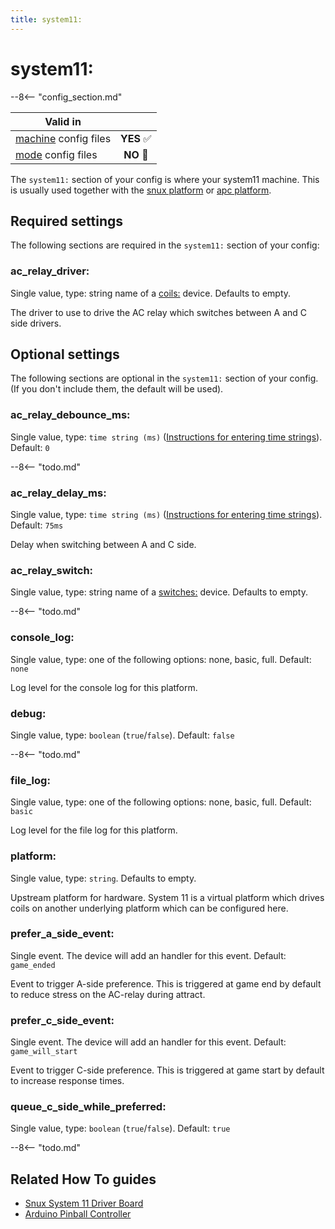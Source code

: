 ```yaml
---
title: system11:
---
```


# system11:


--8<-- "config_section.md"

| Valid in | |
|-----|:----:|
|[machine](instructions/machine_config.md) config files |**YES** :white_check_mark:|
|[mode](instructions/mode_config.md) config files|**NO** :no_entry_sign:|

The `system11:` section of your config is where your system11 machine.
This is usually used together with the
[snux platform](../hardware/snux.md) or
[apc platform](../hardware/apc/index.md).

## Required settings

The following sections are required in the `system11:` section of your
config:

### ac_relay_driver:

Single value, type: string name of a [coils:](coils.md) device. Defaults to empty.

The driver to use to drive the AC relay which switches between A and C
side drivers.

## Optional settings

The following sections are optional in the `system11:` section of your
config. (If you don't include them, the default will be used).

### ac_relay_debounce_ms:

Single value, type: `time string (ms)`
([Instructions for entering time strings](instructions/time_strings.md)). Default: `0`

--8<-- "todo.md"

### ac_relay_delay_ms:

Single value, type: `time string (ms)`
([Instructions for entering time strings](instructions/time_strings.md)). Default: `75ms`

Delay when switching between A and C side.

### ac_relay_switch:

Single value, type: string name of a
[switches:](switches.md) device. Defaults to
empty.

--8<-- "todo.md"

### console_log:

Single value, type: one of the following options: none, basic, full.
Default: `none`

Log level for the console log for this platform.

### debug:

Single value, type: `boolean` (`true`/`false`). Default: `false`

--8<-- "todo.md"

### file_log:

Single value, type: one of the following options: none, basic, full.
Default: `basic`

Log level for the file log for this platform.

### platform:

Single value, type: `string`. Defaults to empty.

Upstream platform for hardware. System 11 is a virtual platform which
drives coils on another underlying platform which can be configured
here.

### prefer_a_side_event:

Single event. The device will add an handler for this event. Default:
`game_ended`

Event to trigger A-side preference. This is triggered at game end by
default to reduce stress on the AC-relay during attract.

### prefer_c_side_event:

Single event. The device will add an handler for this event. Default:
`game_will_start`

Event to trigger C-side preference. This is triggered at game start by
default to increase response times.

### queue_c_side_while_preferred:

Single value, type: `boolean` (`true`/`false`). Default: `true`

--8<-- "todo.md"

## Related How To guides

* [Snux System 11 Driver Board](../hardware/snux.md)
* [Arduino Pinball Controller](../hardware/apc/index.md)
